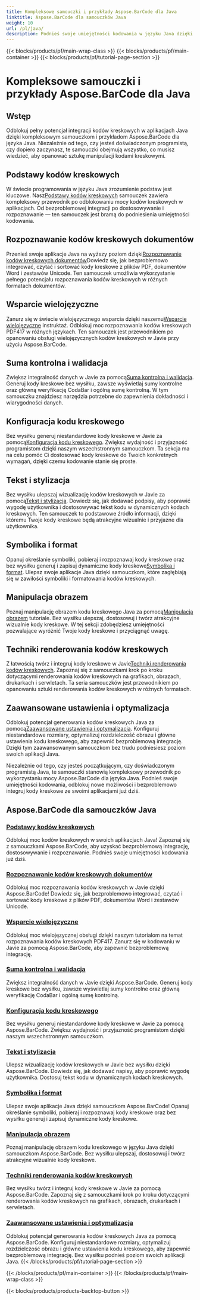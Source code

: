 ```yaml
---
title: Kompleksowe samouczki i przykłady Aspose.BarCode dla Java
linktitle: Aspose.BarCode dla samouczków Java
weight: 10
url: /pl/java/
description: Podnieś swoje umiejętności kodowania w języku Java dzięki samouczkom Aspose.BarCode. Odblokuj płynną integrację, personalizację i rozpoznawanie. Już dziś zanurz się w mocy kodów kreskowych.
---
```


{{< blocks/products/pf/main-wrap-class >}}
{{< blocks/products/pf/main-container >}}
{{< blocks/products/pf/tutorial-page-section >}}

# Kompleksowe samouczki i przykłady Aspose.BarCode dla Java

## Wstęp

Odblokuj pełny potencjał integracji kodów kreskowych w aplikacjach Java dzięki kompleksowym samouczkom i przykładom Aspose.BarCode dla języka Java. Niezależnie od tego, czy jesteś doświadczonym programistą, czy dopiero zaczynasz, te samouczki obejmują wszystko, co musisz wiedzieć, aby opanować sztukę manipulacji kodami kreskowymi.

## Podstawy kodów kreskowych

 W świecie programowania w języku Java zrozumienie podstaw jest kluczowe. Nasz[Podstawy kodów kreskowych](./barcode-basics/) samouczek zawiera kompleksowy przewodnik po odblokowaniu mocy kodów kreskowych w aplikacjach. Od bezproblemowej integracji po dostosowywanie i rozpoznawanie — ten samouczek jest bramą do podniesienia umiejętności kodowania.

## Rozpoznawanie kodów kreskowych dokumentów

 Przenieś swoje aplikacje Java na wyższy poziom dzięki[Rozpoznawanie kodów kreskowych dokumentów](./document-barcode-recognition/)Dowiedz się, jak bezproblemowo integrować, czytać i sortować kody kreskowe z plików PDF, dokumentów Word i zestawów Unicode. Ten samouczek umożliwia wykorzystanie pełnego potencjału rozpoznawania kodów kreskowych w różnych formatach dokumentów.

## Wsparcie wielojęzyczne

 Zanurz się w świecie wielojęzycznego wsparcia dzięki naszemu[Wsparcie wielojęzyczne](./multilingual-support/) instruktaż. Odblokuj moc rozpoznawania kodów kreskowych PDF417 w różnych językach. Ten samouczek jest przewodnikiem po opanowaniu obsługi wielojęzycznych kodów kreskowych w Javie przy użyciu Aspose.BarCode.

## Suma kontrolna i walidacja

 Zwiększ integralność danych w Javie za pomocą[Suma kontrolna i walidacja](./checksum-and-validation/). Generuj kody kreskowe bez wysiłku, zawsze wyświetlaj sumy kontrolne oraz główną weryfikację CodaBar i ogólną sumę kontrolną. W tym samouczku znajdziesz narzędzia potrzebne do zapewnienia dokładności i wiarygodności danych.

## Konfiguracja kodu kreskowego

 Bez wysiłku generuj niestandardowe kody kreskowe w Javie za pomocą[Konfiguracja kodu kreskowego](./barcode-configuration/). Zwiększ wydajność i przyjazność programistom dzięki naszym wszechstronnym samouczkom. Ta sekcja ma na celu pomóc Ci dostosować kody kreskowe do Twoich konkretnych wymagań, dzięki czemu kodowanie stanie się proste.

## Tekst i stylizacja

Bez wysiłku ulepszaj wizualizację kodów kreskowych w Javie za pomocą[Tekst i stylizacja](./text-and-styling/). Dowiedz się, jak dodawać podpisy, aby poprawić wygodę użytkownika i dostosowywać tekst kodu w dynamicznych kodach kreskowych. Ten samouczek to podstawowe źródło informacji, dzięki któremu Twoje kody kreskowe będą atrakcyjne wizualnie i przyjazne dla użytkownika.

## Symbolika i format

 Opanuj określanie symboliki, pobieraj i rozpoznawaj kody kreskowe oraz bez wysiłku generuj i zapisuj dynamiczne kody kreskowe[Symbolika i format](./symbology-and-format/). Ulepsz swoje aplikacje Java dzięki samouczkom, które zagłębiają się w zawiłości symboliki i formatowania kodów kreskowych.

## Manipulacja obrazem

 Poznaj manipulację obrazem kodu kreskowego Java za pomocą[Manipulacja obrazem](./image-manipulation/) tutoriale. Bez wysiłku ulepszaj, dostosowuj i twórz atrakcyjne wizualnie kody kreskowe. W tej sekcji zdobędziesz umiejętności pozwalające wyróżnić Twoje kody kreskowe i przyciągnąć uwagę.

## Techniki renderowania kodów kreskowych

 Z łatwością twórz i integruj kody kreskowe w Javie[Techniki renderowania kodów kreskowych](./barcode-rendering-techniques/). Zapoznaj się z samouczkami krok po kroku dotyczącymi renderowania kodów kreskowych na grafikach, obrazach, drukarkach i serwletach. Ta seria samouczków jest przewodnikiem po opanowaniu sztuki renderowania kodów kreskowych w różnych formatach.

## Zaawansowane ustawienia i optymalizacja

Odblokuj potencjał generowania kodów kreskowych Java za pomocą[Zaawansowane ustawienia i optymalizacja](./advanced-settings-and-optimization/). Konfiguruj niestandardowe rozmiary, optymalizuj rozdzielczość obrazu i główne ustawienia kodu kreskowego, aby zapewnić bezproblemową integrację. Dzięki tym zaawansowanym samouczkom bez trudu podniesiesz poziom swoich aplikacji Java.

Niezależnie od tego, czy jesteś początkującym, czy doświadczonym programistą Java, te samouczki stanowią kompleksowy przewodnik po wykorzystaniu mocy Aspose.BarCode dla języka Java. Podnieś swoje umiejętności kodowania, odblokuj nowe możliwości i bezproblemowo integruj kody kreskowe ze swoimi aplikacjami już dziś.

##  Aspose.BarCode dla samouczków Java
### [Podstawy kodów kreskowych](./barcode-basics/)
Odblokuj moc kodów kreskowych w swoich aplikacjach Java! Zapoznaj się z samouczkami Aspose.BarCode, aby uzyskać bezproblemową integrację, dostosowywanie i rozpoznawanie. Podnieś swoje umiejętności kodowania już dziś.
### [Rozpoznawanie kodów kreskowych dokumentów](./document-barcode-recognition/)
Odblokuj moc rozpoznawania kodów kreskowych w Javie dzięki Aspose.BarCode! Dowiedz się, jak bezproblemowo integrować, czytać i sortować kody kreskowe z plików PDF, dokumentów Word i zestawów Unicode.
### [Wsparcie wielojęzyczne](./multilingual-support/)
Odblokuj moc wielojęzycznej obsługi dzięki naszym tutorialom na temat rozpoznawania kodów kreskowych PDF417. Zanurz się w kodowaniu w Javie za pomocą Aspose.BarCode, aby zapewnić bezproblemową integrację.
### [Suma kontrolna i walidacja](./checksum-and-validation/)
Zwiększ integralność danych w Javie dzięki Aspose.BarCode. Generuj kody kreskowe bez wysiłku, zawsze wyświetlaj sumy kontrolne oraz główną weryfikację CodaBar i ogólną sumę kontrolną. 
### [Konfiguracja kodu kreskowego](./barcode-configuration/)
Bez wysiłku generuj niestandardowe kody kreskowe w Javie za pomocą Aspose.BarCode. Zwiększ wydajność i przyjazność programistom dzięki naszym wszechstronnym samouczkom.
### [Tekst i stylizacja](./text-and-styling/)
Ulepsz wizualizację kodów kreskowych w Javie bez wysiłku dzięki Aspose.BarCode. Dowiedz się, jak dodawać napisy, aby poprawić wygodę użytkownika. Dostosuj tekst kodu w dynamicznych kodach kreskowych.
### [Symbolika i format](./symbology-and-format/)
Ulepsz swoje aplikacje Java dzięki samouczkom Aspose.BarCode! Opanuj określanie symboliki, pobieraj i rozpoznawaj kody kreskowe oraz bez wysiłku generuj i zapisuj dynamiczne kody kreskowe.
### [Manipulacja obrazem](./image-manipulation/)
Poznaj manipulację obrazem kodu kreskowego w języku Java dzięki samouczkom Aspose.BarCode. Bez wysiłku ulepszaj, dostosowuj i twórz atrakcyjne wizualnie kody kreskowe.
### [Techniki renderowania kodów kreskowych](./barcode-rendering-techniques/)
Bez wysiłku twórz i integruj kody kreskowe w Javie za pomocą Aspose.BarCode. Zapoznaj się z samouczkami krok po kroku dotyczącymi renderowania kodów kreskowych na grafikach, obrazach, drukarkach i serwletach.
### [Zaawansowane ustawienia i optymalizacja](./advanced-settings-and-optimization/)
Odblokuj potencjał generowania kodów kreskowych Java za pomocą Aspose.BarCode. Konfiguruj niestandardowe rozmiary, optymalizuj rozdzielczość obrazu i główne ustawienia kodu kreskowego, aby zapewnić bezproblemową integrację. Bez wysiłku podnieś poziom swoich aplikacji Java.
{{< /blocks/products/pf/tutorial-page-section >}}

{{< /blocks/products/pf/main-container >}}
{{< /blocks/products/pf/main-wrap-class >}}

{{< blocks/products/products-backtop-button >}}
